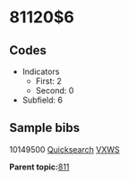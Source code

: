 # 81120$6

## Codes

-   Indicators
    -   First: 2
    -   Second: 0
-   Subfield: 6

## Sample bibs

10149500 [Quicksearch](https://search.library.yale.edu/catalog/10149500) [VXWS](http://prodorbis.library.yale.edu:7014/vxws/GetHoldingsService?bibId=10149500)

**Parent topic:**[811](../../tags/811/811.md)

